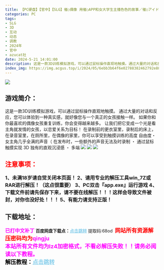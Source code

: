 ```yaml
---
title: 【PC硬盘】【官中】【SLG】催○偶像 用催○APP和女大学生主播色色的故事／催○アイドル 女子大生ライバーと催○アプリでエッチしちゃう話
categories: PC
tags:
- SLG
- 3D
- 互动
- 动态
- 调教
- 2024年
- 官中
- azucat社
date: 2024-5-21 14:01:00
description: 这是一款3D训练模拟游戏，可以通过鼠标操作直观地触摸。通过大量的对话和反应，您可以体验到一种真实感，就好像您与一个真正的女孩接触一样。如果你和你最喜欢的偶像女孩重复训练，你会变得越来越多。
index_img: https://img.acgus.top/i/2024/05/6ebb3b64f6e02788382462792e885d7c.webp
---
```

![](https://img.acgus.top/i/2024/05/6ebb3b64f6e02788382462792e885d7c.webp)
## 游戏简介：
这是一款3D训练模拟游戏，可以通过鼠标操作直观地触摸。
通过大量的对话和反应，您可以体验到一种真实感，就好像您与一个真正的女孩接触一样。
如果你和你最喜欢的偶像女孩重复训练，你会变得越来越多。
让我们把它变成一个光是看主角就发情的女孩，以恋爱关系为目标！
在录制前的更衣室里，录制后的床上，在录音室里，在厕所里，在偶像的家里，你可以享受到触摸训练的高度
自由度・女主角几乎全满的声音（ 在发布时，一些额外的声音无法及时录制 ・ 通过鼠标
触摸实现 3D 独有的直观沉浸感 ・ 多端
![](https://img.acgus.top/i/2024/05/eca7863510811d046aee13b457964b8f.webp)
![](https://img.acgus.top/i/2024/05/27c76695b0d12200e36449633bc70534.webp)
![](https://img.acgus.top/i/2024/05/ffa85e79ff6587366617dae2ffd27b3c.webp)






## <font color=#FF0000 >注意事项：</font>
<font size=3><b>1、未满18岁请自觉关闭本页面！
2、请用专业的解压工具win_7Z或RAR进行解压！（这点很重要）
3、PC双击『app.exe』运行游戏
4、下载文件前请先保存下来，请不要在线解压！！！这样会导致文件被封，对你也没好处！！！
5、有能力请支持正版！</b></font>

## 下载地址：
<font color=#FF00FF size=3>**已打中文补丁**</font>
<b>百度网盘下载点：</b><a href="https://pan.baidu.com/s/1uDMcpTKpEHQd1biTOaIoqA?pwd=68od" style="color: #87CEEB;"><b>点击跳转</b></a> 提取码:68od
<a style="padding: 0" href="https://post.qingju.org/AD/"><img style="max-width:100%" src="https://img.acgus.top/i/2024/07/478f689b8021d8d499ab43d21acf137a.gif" alt=""></a>
<b><font color=#FF0000 size=4>网站所有资源解压密码均为</b></font><b><font color=#FF00FF size=4>qingju</font><font color=#FF0000 ></font></b><br><b><font color=#FF00FF size=4>本站所有文件均为lz4加密格式，不看必解压失败！！请务必阅读以下教程。</b></font><br><b><font color=#000 size=4>解压教程：</b><a href="https://post.qingju.org/tutorial/000/" style="color: #87CEEB;"><b>点击跳转</b></a>